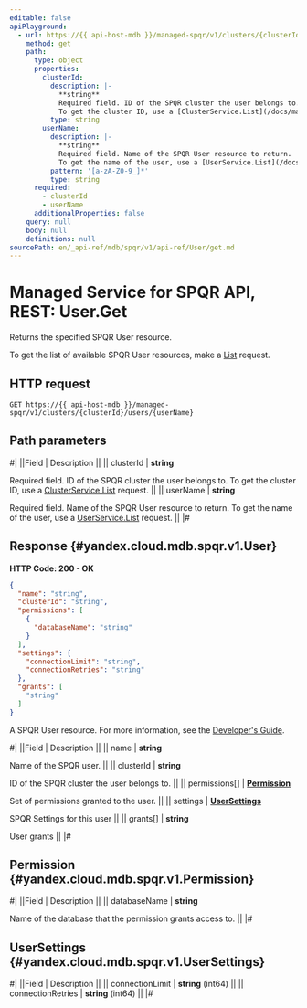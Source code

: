 ```yaml
---
editable: false
apiPlayground:
  - url: https://{{ api-host-mdb }}/managed-spqr/v1/clusters/{clusterId}/users/{userName}
    method: get
    path:
      type: object
      properties:
        clusterId:
          description: |-
            **string**
            Required field. ID of the SPQR cluster the user belongs to.
            To get the cluster ID, use a [ClusterService.List](/docs/managed-spqr/api-ref/Cluster/list#List) request.
          type: string
        userName:
          description: |-
            **string**
            Required field. Name of the SPQR User resource to return.
            To get the name of the user, use a [UserService.List](/docs/managed-spqr/api-ref/User/list#List) request.
          pattern: '[a-zA-Z0-9_]*'
          type: string
      required:
        - clusterId
        - userName
      additionalProperties: false
    query: null
    body: null
    definitions: null
sourcePath: en/_api-ref/mdb/spqr/v1/api-ref/User/get.md
---
```


# Managed Service for SPQR API, REST: User.Get

Returns the specified SPQR User resource.

To get the list of available SPQR User resources, make a [List](/docs/managed-spqr/api-ref/User/list#List) request.

## HTTP request

```
GET https://{{ api-host-mdb }}/managed-spqr/v1/clusters/{clusterId}/users/{userName}
```

## Path parameters

#|
||Field | Description ||
|| clusterId | **string**

Required field. ID of the SPQR cluster the user belongs to.
To get the cluster ID, use a [ClusterService.List](/docs/managed-spqr/api-ref/Cluster/list#List) request. ||
|| userName | **string**

Required field. Name of the SPQR User resource to return.
To get the name of the user, use a [UserService.List](/docs/managed-spqr/api-ref/User/list#List) request. ||
|#

## Response {#yandex.cloud.mdb.spqr.v1.User}

**HTTP Code: 200 - OK**

```json
{
  "name": "string",
  "clusterId": "string",
  "permissions": [
    {
      "databaseName": "string"
    }
  ],
  "settings": {
    "connectionLimit": "string",
    "connectionRetries": "string"
  },
  "grants": [
    "string"
  ]
}
```

A SPQR User resource. For more information, see the
[Developer's Guide](/docs/managed-spqr/concepts).

#|
||Field | Description ||
|| name | **string**

Name of the SPQR user. ||
|| clusterId | **string**

ID of the SPQR cluster the user belongs to. ||
|| permissions[] | **[Permission](#yandex.cloud.mdb.spqr.v1.Permission)**

Set of permissions granted to the user. ||
|| settings | **[UserSettings](#yandex.cloud.mdb.spqr.v1.UserSettings)**

SPQR Settings for this user ||
|| grants[] | **string**

User grants ||
|#

## Permission {#yandex.cloud.mdb.spqr.v1.Permission}

#|
||Field | Description ||
|| databaseName | **string**

Name of the database that the permission grants access to. ||
|#

## UserSettings {#yandex.cloud.mdb.spqr.v1.UserSettings}

#|
||Field | Description ||
|| connectionLimit | **string** (int64) ||
|| connectionRetries | **string** (int64) ||
|#